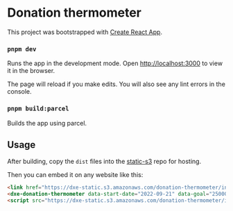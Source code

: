 # Donation thermometer

This project was bootstrapped with [Create React App](https://github.com/facebook/create-react-app).

### `pnpm dev`

Runs the app in the development mode.
Open [http://localhost:3000](http://localhost:3000) to view it in the browser.

The page will reload if you make edits.
You will also see any lint errors in the console.

### `pnpm build:parcel`

Builds the app using parcel.

## Usage

After building, copy the `dist` files into the
[static-s3](https://github.com/dxe/static-s3/tree/master/donation-thermometer) repo for hosting.

Then you can embed it on any website like this:

```html
<link href="https://dxe-static.s3.amazonaws.com/donation-thermometer/index.css" rel="stylesheet" />
<dxe-donation-thermometer data-start-date="2022-09-21" data-goal="25000" />
<script src="https://dxe-static.s3.amazonaws.com/donation-thermometer/index.js"></script>
```
